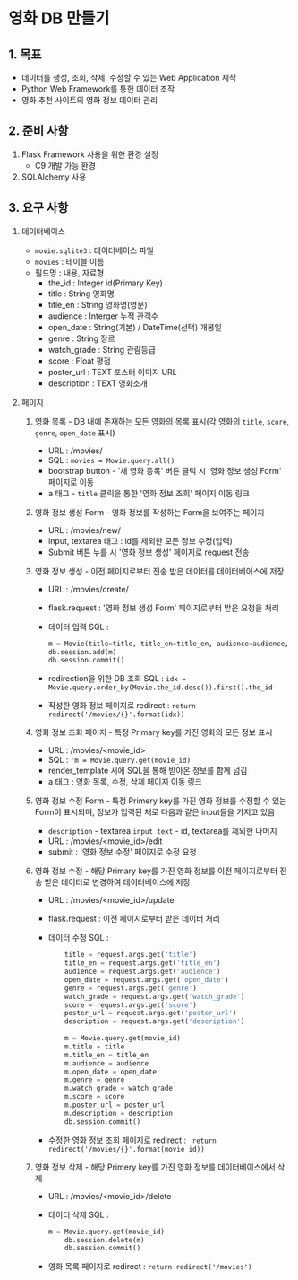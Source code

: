 # 영화 DB 만들기

## 1. 목표

- 데이터를 생성, 조회, 삭제, 수정할 수 있는 Web Application 제작
- Python Web Framework를 통한 데이터 조작
- 영화 추천 사이트의 영화 정보 데이터 관리



## 2. 준비 사항

1. Flask Framework 사용을 위한 환경 설정
   - C9 개발 가능 환경
2. SQLAlchemy 사용



## 3. 요구 사항

1. 데이터베이스
   - `movie.sqlite3` : 데이터베이스 파일
   - `movies` : 테이블 이름
   - 필드명 : 내용, 자료형
     - the_id : Integer id(Primary Key)
     - title : String 영화명
     - title_en : String 영화명(영문)
     - audience : Interger 누적 관객수
     - open_date : String(기본) / DateTime(선택) 개봉일
     - genre  : String 장르
     - watch_grade : String 관람등급
     - score : Float 평점
     - poster_url  : TEXT 포스터 이미지 URL
     - description : TEXT 영화소개



2. 페이지

   1. 영화 목록 - DB 내에 존재하는 모든 영화의 목록 표시(각 영화의 `title`, `score`, `genre`, `open_date` 표시)
      - URL : /movies/
      - SQL : `movies = Movie.query.all()`
      - bootstrap button - '새 영화 등록' 버튼 클릭 시 '영화 정보 생성 Form' 페이지로 이동
      - a 태그 - `title` 클릭을 통한 '영화 정보 조회' 페이지 이동 링크

   

   2. 영화 정보 생성 Form - 영화 정보를 작성하는 Form을 보여주는 페이지
      - URL : /movies/new/
      - input, textarea 태그 :  id를 제외한 모든 정보 수정(입력)
      - Submit 버튼 누를 시 '영화 정보 생성' 페이지로 request 전송

   

   3. 영화 정보 생성 - 이전 페이지로부터 전송 받은 데이터를 데이터베이스에 저장

      - URL : /movies/create/

      - flask.request : '영화 정보 생성 Form' 페이지로부터 받은 요청을 처리

      - 데이터 입력 SQL : 

        ```python
        m = Movie(title=title, title_en=title_en, audience=audience, open_date=open_date, genre=genre, watch_grade=watch_grade, score=score, poster_url=poster_url, description=description)
        db.session.add(m)
        db.session.commit()
        ```

      - redirection을 위한 DB 조회 SQL : `idx = Movie.query.order_by(Movie.the_id.desc()).first().the_id`

      - 작성한 영화 정보 페이지로 redirect : `return redirect('/movies/{}'.format(idx))`

   

   4. 영화 정보 조회 페이지 - 특정 Primary key를 가진 영화의 모든 정보 표시
      - URL : /movies/<movie_id>
      - SQL : `'m = Movie.query.get(movie_id)`
      - render_template 시에 SQL을 통해 받아온 정보를 함께 넘김
      - a 태그 : 영화 목록, 수정, 삭제 페이지 이동 링크

   

   5. 영화 정보 수정 Form - 특정 Primery key를 가진 영화 정보를 수정할 수 있는 Form이 표시되며, 정보가 입력된 채로 다음과 같은 input들을 가지고 있음
      - `description` - textarea
        `input text` - id, textarea를 제외한 나머지
      - URL : /movies/<movie_id>/edit
      - submit : '영화 정보 수정' 페이지로 수정 요청

   

   6. 영화 정보 수정 - 해당 Primary key를 가진 영화 정보를 이전 페이지로부터 전송 받은 데이터로 변경하여 데이터베이스에 저장

      - URL : /movies/<movie_id>/update

      - flask.request : 이전 페이지로부터 받은 데이터 처리

      - 데이터 수정 SQL :

        ```python
            title = request.args.get('title')
            title_en = request.args.get('title_en')
            audience = request.args.get('audience')
            open_date = request.args.get('open_date')
            genre = request.args.get('genre')
            watch_grade = request.args.get('watch_grade')
            score = request.args.get('score')
            poster_url = request.args.get('poster_url')
            description = request.args.get('description')
            
            m = Movie.query.get(movie_id)
            m.title = title
            m.title_en = title_en
            m.audience = audience
            m.open_date = open_date
            m.genre = genre
            m.watch_grade = watch_grade
            m.score = score
            m.poster_url = poster_url
            m.description = description
            db.session.commit()
        ```

      - 수정한 영화 정보 조회 페이지로 redirect : ` return redirect('/movies/{}'.format(movie_id))`

   

   7. 영화 정보 삭제 - 해당 Primery key를 가진 영화 정보를 데이터베이스에서 삭제

      - URL : /movies/<movie_id>/delete

      - 데이터 삭제 SQL :

        ```python
        m = Movie.query.get(movie_id)
            db.session.delete(m)
            db.session.commit()
        ```

      - 영화 목록 페이지로 redirect : `return redirect('/movies')`